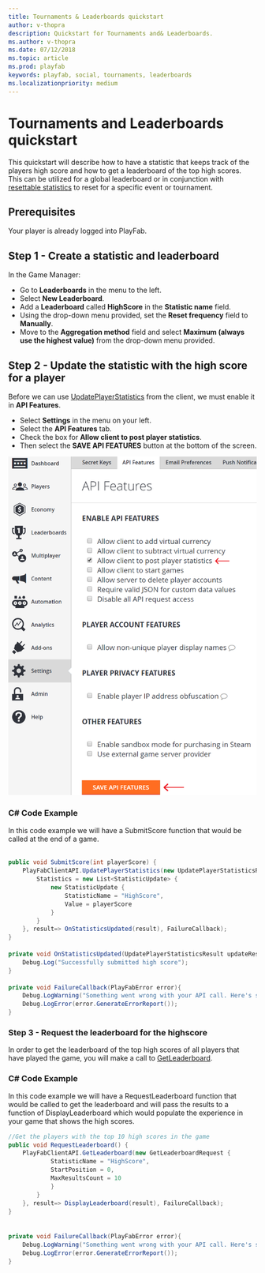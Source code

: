 ```yaml
---
title: Tournaments & Leaderboards quickstart
author: v-thopra
description: Quickstart for Tournaments and& Leaderboards.
ms.author: v-thopra
ms.date: 07/12/2018
ms.topic: article
ms.prod: playfab
keywords: playfab, social, tournaments, leaderboards
ms.localizationpriority: medium
---
```


# Tournaments and Leaderboards quickstart

This quickstart will describe how to have a statistic that keeps track of the players high score and how to get a leaderboard of the top high scores.  This can be utilized for a global leaderboard or in conjunction with [resettable statistics](using-resettable-statistics-and-leaderboards.md) to reset for a specific event or tournament.

## Prerequisites
Your player is already logged into PlayFab.  

## Step 1 - Create a statistic and leaderboard

In the Game Manager:

- Go to **Leaderboards** in the menu to the left.
- Select **New Leaderboard**.
- Add a **Leaderboard** called **HighScore** in the **Statistic name** field.
- Using the drop-down menu provided, set the **Reset frequency** field to **Manually**.
- Move to the **Aggregation method** field and select **Maximum (always use the highest value)** from the drop-down menu provided.


## Step 2 - Update the statistic with the high score for a player

Before we can use [UpdatePlayerStatistics](xref:titleid.playfabapi.com.client.playerdatamanagement.updateplayerstatistics) from the client, we must enable it in **API Features**.

- Select **Settings** in the menu on your left.
- Select the **API Features** tab.
- Check the box for **Allow client to post player statistics**.
- Then select the **SAVE API FEATURES** button at the bottom of the screen.

![Game Manager - Settings - API Features - Allow client to post player statistics](media/tutorials/api-features-allow-client-to-post-player-statistics.png)  

### C# Code Example
In this code example we will have a SubmitScore function that would be called at the end of a game.


```csharp

public void SubmitScore(int playerScore) {
    PlayFabClientAPI.UpdatePlayerStatistics(new UpdatePlayerStatisticsRequest {
        Statistics = new List<StatisticUpdate> {
            new StatisticUpdate {
                StatisticName = "HighScore",
                Value = playerScore
            }
        }
    }, result=> OnStatisticsUpdated(result), FailureCallback);
}

private void OnStatisticsUpdated(UpdatePlayerStatisticsResult updateResult) {
    Debug.Log("Successfully submitted high score");    
}

private void FailureCallback(PlayFabError error){
    Debug.LogWarning("Something went wrong with your API call. Here's some debug information:");
    Debug.LogError(error.GenerateErrorReport());
}
```

### Step 3 - Request the leaderboard for the highscore

In order to get the leaderboard of the top high scores of all players that have played the game, you will make a call to [GetLeaderboard](xref:titleid.playfabapi.com.client.playerdatamanagement.getleaderboard).

### C# Code Example
In this code example we will have a RequestLeaderboard function that would be called to get the leaderboard and will pass the results to a function of DisplayLeaderboard which would populate the experience in your game that shows the high scores.

```csharp
//Get the players with the top 10 high scores in the game
public void RequestLeaderboard() {
    PlayFabClientAPI.GetLeaderboard(new GetLeaderboardRequest {
            StatisticName = "HighScore",
            StartPosition = 0,
            MaxResultsCount = 10
            }
        }
    }, result=> DisplayLeaderboard(result), FailureCallback);
}


private void FailureCallback(PlayFabError error){
    Debug.LogWarning("Something went wrong with your API call. Here's some debug information:");
    Debug.LogError(error.GenerateErrorReport());
}
```
